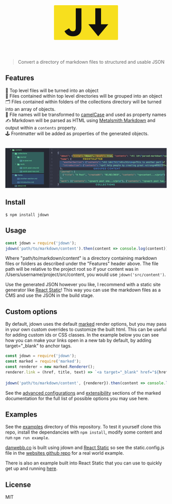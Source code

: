<h1 align="center">
	<br>
	<br>
	<img width="200" src="https://raw.githubusercontent.com/DanWebb/jdown/2b4d38b7c56103a38b74c4c49ad8e6f576744c26/media/logo.png" alt="jdown">
	<br>
	<br>
</h1>

> Convert a directory of markdown files to structured and usable JSON

## Features
📄 Top level files will be turned into an object  
📁 Files contained within top level directories will be grouped into an object  
🗂 Files contained within folders of the collections directory will be turned into an array of objects.  
🐫 File names will be transformed to [camelCase](https://github.com/sindresorhus/camelcase) and used as property names  
✍️ Markdown will be parsed as HTML using [Metalsmith Markdown](https://github.com/segmentio/metalsmith-markdown) and output within a `contents` property.  
🕹 Frontmatter will be added as properties of the generated objects.

<br>
<img src="https://raw.githubusercontent.com/DanWebb/jdown/2b4d38b7c56103a38b74c4c49ad8e6f576744c26/media/example.jpg" alt="" width="900">

## Install

```console
$ npm install jdown
```

## Usage

```js
const jdown = require('jdown');
jdown('path/to/markdown/content').then(content => console.log(content));
```

Where "path/to/markdown/content" is a directory containing markdown files or folders as described under the "Features" header above. The file path will be relative to the project root so if your content was in /Users/username/project/src/content, you would use `jdown('src/content')`.

Use the generated JSON however you like, I recommend with a static site generator like [React Static](https://github.com/nozzle/react-static)! This way you can use the markdown files as a CMS and use the JSON in the build stage.

## Custom options

By default, jdown uses the default [marked](https://github.com/markedjs/marked) render options, but you may pass in your own custom overrides to customize the built html. This can be useful for adding custom ids or CSS classes. In the example below you can see how you can make your links open in a new tab by default, by adding target="\_blank" to anchor tags.

```js
const jdown = require('jdown');
const marked = require('marked');
const renderer = new marked.Renderer();
renderer.link = (href, title, text) => `<a target="_blank" href="${href}" title="${title}">${text}</a>`;

jdown('path/to/markdown/content', {renderer}).then(content => console.log(content));
```
See the [advanced configurations](https://github.com/markedjs/marked/blob/master/docs/USING_ADVANCED.md) and [extensibility](https://github.com/markedjs/marked/blob/master/docs/USING_PRO.md) sections of the marked documentation for the full list of possible options you may use here.

## Examples

See the [examples](example/) directory of this repository. To test it yourself clone this repo, install the dependancies with `npm install`, modify some content and run `npm run example`.

[danwebb.co](https://danwebb.co) is built using jdown and [React Static](https://github.com/nozzle/react-static) so see the static.config.js file in the [websites github repo](https://github.com/DanWebb/danwebb.co) for a real world example.

There is also an example built into React Static that you can use to quickly get up and running  [here](https://github.com/nozzle/react-static/tree/master/examples/markdown).

## License

MIT
